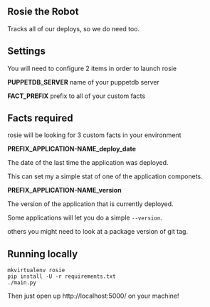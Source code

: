 Rosie the Robot
---------------

Tracks all of our deploys, so we do need too.

Settings
----------

You will need to configure 2 items in order to launch rosie


**PUPPETDB_SERVER** name of your puppetdb server

**FACT_PREFIX** prefix to all of your custom facts

Facts required
-----------------

rosie will be looking for 3 custom facts in your environment

**PREFIX_APPLICATION-NAME_deploy_date**

The date of the last time the application was deployed.

This can set my a simple stat of one of the application componets.

**PREFIX_APPLICATION-NAME_version**

The version of the application that is currently deployed.

Some applications will let you do a simple `--version`.

others you might need to look at a package version of git tag.


Running locally
------------------

	mkvirtualenv rosie
	pip install -U -r requirements.txt
	./main.py

Then just open up http://localhost:5000/ on your machine!
